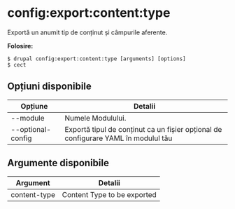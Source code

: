 # config:export:content:type
Exportă un anumit tip de conținut și câmpurile aferente.

**Folosire:**
```
$ drupal config:export:content:type [arguments] [options] 
$ cect  
```

## Opțiuni disponibile
Opțiune | Detalii
-------|-------------
--module | Numele Modulului.
--optional-config | Exportă tipul de conținut ca un fișier opțional de configurare YAML în modulul tău

## Argumente disponibile
Argument | Detalii
---------|-------------
content-type | Content Type to be exported
